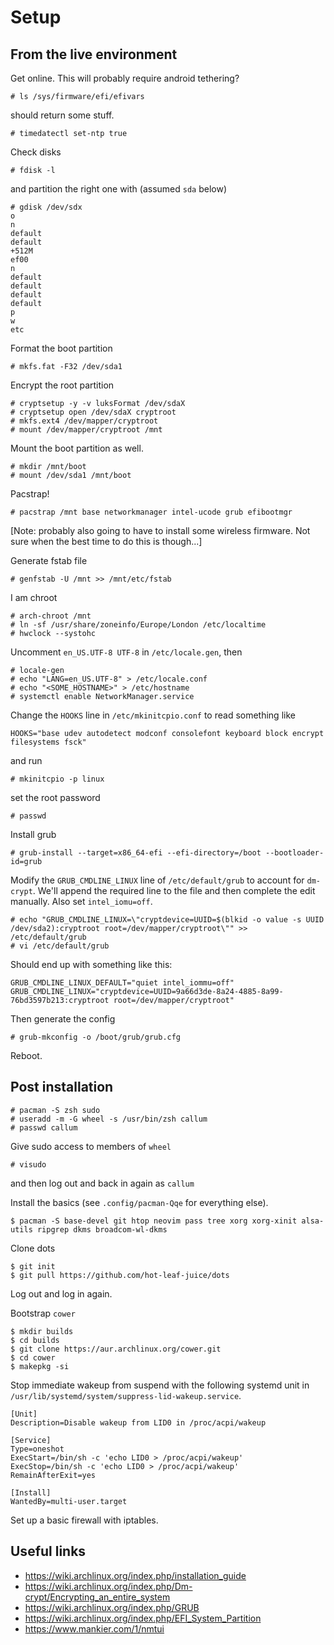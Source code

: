# Setup

## From the live environment

Get online. This will probably require android tethering?

    # ls /sys/firmware/efi/efivars

should return some stuff.

    # timedatectl set-ntp true

Check disks

    # fdisk -l

and partition the right one with (assumed `sda` below)

    # gdisk /dev/sdx
    o
    n
    default
    default
    +512M
    ef00
    n
    default
    default
    default
    default
    p
    w
    etc

Format the boot partition

    # mkfs.fat -F32 /dev/sda1

Encrypt the root partition

    # cryptsetup -y -v luksFormat /dev/sdaX
    # cryptsetup open /dev/sdaX cryptroot
    # mkfs.ext4 /dev/mapper/cryptroot
    # mount /dev/mapper/cryptroot /mnt

Mount the boot partition as well.

    # mkdir /mnt/boot
    # mount /dev/sda1 /mnt/boot

Pacstrap!

    # pacstrap /mnt base networkmanager intel-ucode grub efibootmgr

[Note: probably also going to have to install some wireless firmware. Not sure
when the best time to do this is though...]

Generate fstab file

    # genfstab -U /mnt >> /mnt/etc/fstab

I am chroot

    # arch-chroot /mnt
    # ln -sf /usr/share/zoneinfo/Europe/London /etc/localtime
    # hwclock --systohc

Uncomment `en_US.UTF-8 UTF-8` in `/etc/locale.gen`, then

    # locale-gen
    # echo "LANG=en_US.UTF-8" > /etc/locale.conf
    # echo "<SOME_HOSTNAME>" > /etc/hostname
    # systemctl enable NetworkManager.service

Change the `HOOKS` line in `/etc/mkinitcpio.conf` to read something like

    HOOKS="base udev autodetect modconf consolefont keyboard block encrypt filesystems fsck"

and run

    # mkinitcpio -p linux

set the root password

    # passwd

Install grub

    # grub-install --target=x86_64-efi --efi-directory=/boot --bootloader-id=grub

Modify the `GRUB_CMDLINE_LINUX` line of `/etc/default/grub` to account for
`dm-crypt`. We'll append the required line to the file and then complete the
edit manually. Also set `intel_iomu=off`.

    # echo "GRUB_CMDLINE_LINUX=\"cryptdevice=UUID=$(blkid -o value -s UUID /dev/sda2):cryptroot root=/dev/mapper/cryptroot\"" >> /etc/default/grub
    # vi /etc/default/grub

Should end up with something like this:

    GRUB_CMDLINE_LINUX_DEFAULT="quiet intel_iommu=off"
    GRUB_CMDLINE_LINUX="cryptdevice=UUID=9a66d3de-8a24-4885-8a99-76bd3597b213:cryptroot root=/dev/mapper/cryptroot"

Then generate the config

    # grub-mkconfig -o /boot/grub/grub.cfg

Reboot.

## Post installation

    # pacman -S zsh sudo
    # useradd -m -G wheel -s /usr/bin/zsh callum
    # passwd callum

Give sudo access to members of `wheel`

    # visudo

and then log out and back in again as `callum`

Install the basics (see `.config/pacman-Qqe` for everything else).

    $ pacman -S base-devel git htop neovim pass tree xorg xorg-xinit alsa-utils ripgrep dkms broadcom-wl-dkms

Clone dots

    $ git init
    $ git pull https://github.com/hot-leaf-juice/dots

Log out and log in again.

Bootstrap `cower`

    $ mkdir builds
    $ cd builds
    $ git clone https://aur.archlinux.org/cower.git
    $ cd cower
    $ makepkg -si

Stop immediate wakeup from suspend with the following systemd unit in
`/usr/lib/systemd/system/suppress-lid-wakeup.service`.

    [Unit]
    Description=Disable wakeup from LID0 in /proc/acpi/wakeup

    [Service]
    Type=oneshot
    ExecStart=/bin/sh -c 'echo LID0 > /proc/acpi/wakeup'
    ExecStop=/bin/sh -c 'echo LID0 > /proc/acpi/wakeup'
    RemainAfterExit=yes

    [Install]
    WantedBy=multi-user.target

Set up a basic firewall with iptables.

## Useful links

- https://wiki.archlinux.org/index.php/installation_guide
- https://wiki.archlinux.org/index.php/Dm-crypt/Encrypting_an_entire_system
- https://wiki.archlinux.org/index.php/GRUB
- https://wiki.archlinux.org/index.php/EFI_System_Partition
- https://www.mankier.com/1/nmtui
